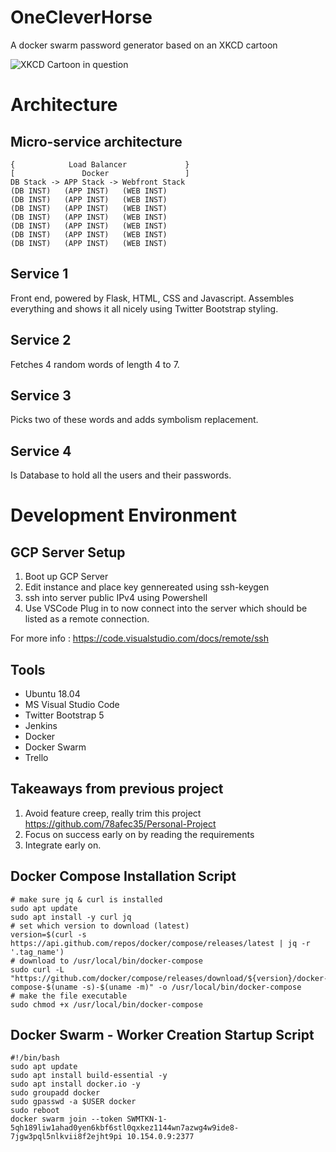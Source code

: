 # OneCleverHorse
A docker swarm password generator based on an XKCD cartoon

![XKCD Cartoon in question](https://imgs.xkcd.com/comics/password_strength.png)

# Architecture

## Micro-service architecture 
    {            Load Balancer             }
    [               Docker                 ]
    DB Stack -> APP Stack -> Webfront Stack
    (DB INST)   (APP INST)   (WEB INST)
    (DB INST)   (APP INST)   (WEB INST)
    (DB INST)   (APP INST)   (WEB INST)
    (DB INST)   (APP INST)   (WEB INST)
    (DB INST)   (APP INST)   (WEB INST)
    (DB INST)   (APP INST)   (WEB INST)
    (DB INST)   (APP INST)   (WEB INST)

## Service 1
Front end, powered by Flask, HTML, CSS and Javascript. Assembles everything and shows it all nicely using Twitter Bootstrap styling.
## Service 2
Fetches 4 random words of length 4 to 7.
## Service 3
Picks two of these words and adds symbolism replacement.
## Service 4
Is Database to hold all the users and their passwords.

# Development Environment
## GCP Server Setup
1. Boot up GCP Server
2. Edit instance and place key gennereated using     ssh-keygen
3. ssh into server public IPv4 using Powershell
4. Use VSCode Plug in to now connect into the server which should be listed as a remote connection. 

For more info : <https://code.visualstudio.com/docs/remote/ssh>

## Tools

+ Ubuntu 18.04
+ MS Visual Studio Code 
+ Twitter Bootstrap 5
+ Jenkins
+ Docker
+ Docker Swarm
+ Trello

## Takeaways from previous project

1. Avoid feature creep, really trim this project <https://github.com/78afec35/Personal-Project>
2. Focus on success early on by reading the requirements
3. Integrate early on. 

## Docker Compose Installation Script

    # make sure jq & curl is installed
    sudo apt update
    sudo apt install -y curl jq
    # set which version to download (latest)
    version=$(curl -s https://api.github.com/repos/docker/compose/releases/latest | jq -r '.tag_name')
    # download to /usr/local/bin/docker-compose
    sudo curl -L "https://github.com/docker/compose/releases/download/${version}/docker-compose-$(uname -s)-$(uname -m)" -o /usr/local/bin/docker-compose
    # make the file executable
    sudo chmod +x /usr/local/bin/docker-compose

## Docker Swarm - Worker Creation Startup Script

    #!/bin/bash 
    sudo apt update
    sudo apt install build-essential -y 
    sudo apt install docker.io -y
    sudo groupadd docker
    sudo gpasswd -a $USER docker
    sudo reboot
    docker swarm join --token SWMTKN-1-5qh189liw1ahad0yen6kbf6stl0qxkez1144wn7azwg4w9ide8-7jgw3pql5nlkvii8f2ejht9pi 10.154.0.9:2377